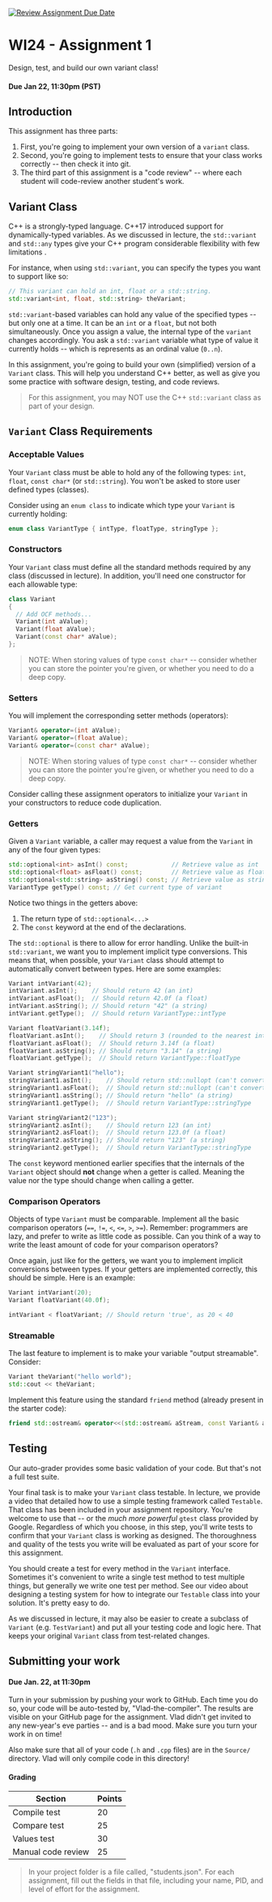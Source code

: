 [![Review Assignment Due Date](https://classroom.github.com/assets/deadline-readme-button-24ddc0f5d75046c5622901739e7c5dd533143b0c8e959d652212380cedb1ea36.svg)](https://classroom.github.com/a/Tgny1nfN)
# WI24 - Assignment 1

Design, test, and build our own variant class!
#### Due Jan 22, 11:30pm (PST)

## Introduction

This assignment has three parts:

1. First, you're going to implement your own version of a `variant` class.
2. Second, you're going to implement tests to ensure that your class works correctly -- then check it into git.
3. The third part of this assignment is a "code review" -- where each student will code-review another student's work.

## Variant Class

C++ is a strongly-typed language. C++17 introduced support for dynamically-typed variables. As we discussed in lecture, the `std::variant` and `std::any` types give your C++ program considerable flexibility with few limitations . 

For instance, when using `std::variant`, you can specify the types you want to support like so:

```cpp
// This variant can hold an int, float or a std::string.
std::variant<int, float, std::string> theVariant;  
```

`std::variant`-based variables can hold any value of the specified types -- but only one at a time. It can be an `int` or a `float`, but not both simultaneously. Once you assign a value, the internal type of the `variant` changes accordingly. You ask a `std::variant` variable what type of value it currently holds -- which is represents as an ordinal value (`0..n`).

In this assignment, you're going to build your own (simplified) version of a `Variant` class. This will help you understand C++ better, as well as give you some practice with software design, testing, and code reviews.

> For this assignment, you may NOT use the C++ `std::variant` class as part of your design.

## `Variant` Class Requirements

### Acceptable Values

Your `Variant` class must be able to hold any of the following types: `int`, `float`, `const char*` (or `std::string`). You won't be asked to store user defined types (classes). 

Consider using an `enum class` to indicate which type your `Variant` is currently holding:

```cpp
enum class VariantType { intType, floatType, stringType };
```

### Constructors

Your `Variant` class must define all the standard methods required by any class (discussed in lecture). In addition, you'll need one constructor for each allowable type:

```cpp
class Variant 
{
  // Add OCF methods...
  Variant(int aValue);
  Variant(float aValue);
  Variant(const char* aValue);
};
```

> NOTE: When storing values of type `const char*` -- consider whether you can store the pointer you're given, or whether you need to do a deep copy.

### Setters

You will implement the corresponding setter methods (operators):
```cpp
Variant& operator=(int aValue);
Variant& operator=(float aValue);
Variant& operator=(const char* aValue);
```
> NOTE: When storing values of type `const char*` -- consider whether you can store the pointer you're given, or whether you need to do a deep copy.

Consider calling these assignment operators to initialize your `Variant` in your constructors to reduce code duplication.

### Getters

Given a `Variant` variable, a caller may request a value from the `Variant` in any of the four given types:

```cpp
std::optional<int> asInt() const;            // Retrieve value as int
std::optional<float> asFloat() const;        // Retrieve value as float
std::optional<std::string> asString() const; // Retrieve value as string
VariantType getType() const; // Get current type of variant
```

Notice two things in the getters above: 
1. The return type of `std::optional<...>`
2. The `const` keyword at the end of the declarations.

The `std::optional` is there to allow for error handling. Unlike the built-in `std::variant`, we want you to implement implicit type conversions. This means that, when possible, your `Variant` class should attempt to automatically convert between types. Here are some examples:

```cpp
Variant intVariant(42);
intVariant.asInt();    // Should return 42 (an int)
intVariant.asFloat();  // Should return 42.0f (a float)
intVariant.asString(); // Should return "42" (a string)
intVariant.getType();  // Should return VariantType::intType

Variant floatVariant(3.14f);
floatVariant.asInt();    // Should return 3 (rounded to the nearest int)
floatVariant.asFloat();  // Should return 3.14f (a float)
floatVariant.asString(); // Should return "3.14" (a string)
floatVariant.getType();  // Should return VariantType::floatType

Variant stringVariant1("hello");
stringVariant1.asInt();    // Should return std::nullopt (can't convert)
stringVariant1.asFloat();  // Should return std::nullopt (can't convert)
stringVariant1.asString(); // Should return "hello" (a string)
stringVariant1.getType();  // Should return VariantType::stringType

Variant stringVariant2("123");
stringVariant2.asInt();    // Should return 123 (an int)
stringVariant2.asFloat();  // Should return 123.0f (a float)
stringVariant2.asString(); // Should return "123" (a string)
stringVariant2.getType();  // Should return VariantType::stringType
```

The `const` keyword mentioned earlier specifies that the internals of the `Variant` object should **not** change when a getter is called. Meaning the value nor the type should change when calling a getter.

### Comparison Operators

Objects of type `Variant` must be comparable. Implement all the basic comparison operators (`==`, `!=`, `<`, `<=`, `>`, `>=`). Remember: programmers are lazy, and prefer to write as little code as possible. Can you think of a way to write the least amount of code for your comparison operators?

Once again, just like for the getters, we want you to implement implicit conversions between types. If your getters are implemented correctly, this should be simple. Here is an example:

```cpp
Variant intVariant(20);
Variant floatVariant(40.0f);

intVariant < floatVariant; // Should return 'true', as 20 < 40
```

### Streamable

The last feature to implement is to make your variable "output streamable". Consider:

```cpp
Variant theVariant("hello world");
std::cout << theVariant;
```

Implement this feature using the standard `friend` method (already present in the starter code):

```cpp
friend std::ostream& operator<<(std::ostream& aStream, const Variant& aVar);
```

## Testing

Our auto-grader provides some basic validation of your code. But that's not a full test suite.

Your final task is to make your `Variant` class testable. In lecture, we provide a video that detailed how to use a simple testing framework called `Testable`. That class has been included in your assignment repository.  You're welcome to use that -- or the _much more powerful_ `gtest` class provided by Google.  Regardless of which you choose, in this step, you'll write tests to confirm that your `Variant` class is working as designed. The thoroughness and quality of the tests you write will be evaluated as part of your score for this assignment.

You should create a test for every method in the `Variant` interface. Sometimes it's convenient to write a single test method to test multiple things, but generally we write one test per method. See our video about designing a testing system for how to integrate our `Testable` class into your solution. It's pretty easy to do.

As we discussed in lecture, it may also be easier to create a subclass of `Variant` (e.g. `TestVariant`) and put all your testing code and logic here. That keeps your original `Variant` class from test-related changes.

## Submitting your work
#### Due Jan. 22, at 11:30pm

Turn in your submission by pushing your work to GitHub. Each time you do so, your code will be auto-tested by, "Vlad-the-compiler". The results are visible on your GitHub page for the assignment. Vlad didn't get invited to any new-year's eve parties -- and is a bad mood. Make sure you turn your work in on time!

Also make sure that all of your code (`.h` and `.cpp` files) are in the `Source/` directory. Vlad will only compile code in this directory!

#### Grading

| Section            | Points |
|--------------------|--------|
| Compile test       | 20     |
| Compare test       | 25     |
| Values test        | 30     |
| Manual code review | 25     |

> In your project folder is a file called, "students.json". For each assignment, fill out the fields in that file, including your name, PID, and level of effort for the assignment. 
